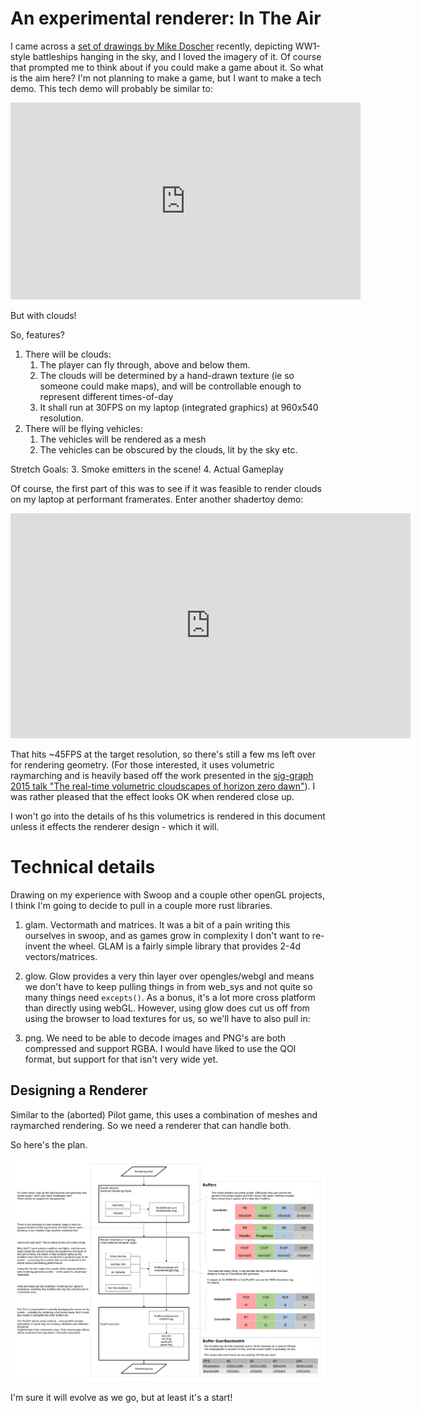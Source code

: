 # An experimental renderer: In The Air

I came across a [set of drawings by Mike Doscher](https://www.deviantart.com/mikedoscher/gallery/46610677/spacecraft-of-the-first-world-war)
recently, depicting WW1-style battleships hanging in the sky, and I loved the imagery of it. Of
course that prompted me to think about if you could make a game about it. So what is the aim here?
I'm not planning to make a game, but I want to make a tech demo. This tech demo will probably be
similar to:

<iframe width="560" height="315" src="https://www.youtube.com/embed/5FLgmIQCt5A" title="YouTube video player" frameborder="0" allow="accelerometer; autoplay; clipboard-write; encrypted-media; gyroscope; picture-in-picture; web-share" allowfullscreen></iframe>

But with clouds!

So, features?

 1. There will be clouds:
    1. The player can fly through, above and below them.
    2. The clouds will be determined by a hand-drawn texture (ie so someone could make maps),
       and will be controllable enough to represent different times-of-day
    3. It shall run at 30FPS on my laptop (integrated graphics) at 960x540 resolution.
 2. There will be flying vehicles:
    1. The vehicles will be rendered as a mesh
    2. The vehicles can be obscured by the clouds, lit by the sky etc.

Stretch Goals:
 3. Smoke emitters in the scene!
 4. Actual Gameplay


Of course, the first part of this was to see if it was feasible to render clouds on my laptop at
performant framerates. Enter another shadertoy demo:

<iframe width="640" height="360" frameborder="0" src="https://www.shadertoy.com/embed/DljGzh?gui=true&t=10&paused=true&muted=false" allowfullscreen></iframe>

That hits ~45FPS at the target resolution, so there's still a few ms left over for rendering geometry.
(For those interested, it uses volumetric raymarching and is heavily based off the work presented in the 
[sig-graph 2015 talk "The real-time volumetric cloudscapes of horizon zero dawn"](https://www.guerrilla-games.com/read/the-real-time-volumetric-cloudscapes-of-horizon-zero-dawn)). 
I was rather pleased that the effect looks OK when rendered close up. 

I won't go into the details of hs this volumetrics is rendered in this document unless it effects the
renderer design - which it will.


# Technical details


Drawing on my experience with Swoop and a couple other openGL projects, I think I'm going to decide to pull in a couple more rust libraries.

1. glam. Vectormath and matrices. It was a bit of a pain writing this ourselves in swoop, and as games grow in complexity I don't want to re-invent the wheel. GLAM is a fairly simple library that provides 2-4d vectors/matrices.

2. glow. Glow provides a very thin layer
   over opengles/webgl and means we don't have to keep pulling things in from web_sys and not quite so many things need `excepts()`. As a bonus, it's a lot more cross platform than directly using webGL. However, using glow does cut us off from using the browser to load textures for us, so we'll have to also pull in:

3. png. We need to be able to decode images and PNG's are both compressed and support RGBA. I would have
   liked to use the QOI format, but support for that isn't very wide yet.


## Designing a Renderer
Similar to the (aborted) Pilot game, this uses a combination of meshes and raymarched rendering. So we
need a renderer that can handle both.

So here's the plan.

![Renderer Design](renderer_design.svg)

I'm sure it will evolve as we go, but at least it's a start!